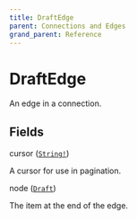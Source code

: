 ```yaml
---
title: DraftEdge
parent: Connections and Edges
grand_parent: Reference
---
```


# DraftEdge

An edge in a connection.

## Fields

<div class="field-entry ">
  <span id="cursor" class="field-name anchored">cursor (<code><a href="/docs/reference/scalar/string">String!</a></code>)</span>

  <div class="description-wrapper">
   <p>A cursor for use in pagination.</p>

  </div>
</div>

<div class="field-entry ">
  <span id="node" class="field-name anchored">node (<code><a href="/docs/reference/object/draft">Draft</a></code>)</span>

  <div class="description-wrapper">
   <p>The item at the end of the edge.</p>

  </div>
</div>

